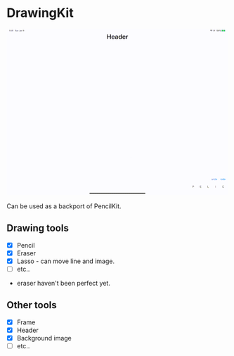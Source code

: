 # DrawingKit

![demo](Resources/demo.gif)

Can be used as a backport of PencilKit.

## Drawing tools
- [x] Pencil
- [x] Eraser
- [x] Lasso - can move line and image.
- [ ] etc..

* eraser haven't been perfect yet.

## Other tools
- [x] Frame
- [x] Header
- [x] Background image 
- [ ] etc..
